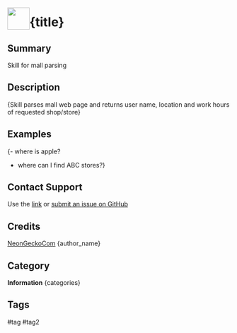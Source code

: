 # <img src='https://0000.us/klatchat/app/files/neon_images/icons/neon_skill.png' card_color="#FF8600" width="50" style="vertical-align:bottom">{title}
## Summary
Skill for mall parsing

## Description
{Skill parses mall web page and returns user name, location and work hours of requested shop/store}

## Examples
{- where is apple?
- where can I find ABC stores?}

## Contact Support
Use the [link](https://neongecko.com/ContactUs) or [submit an issue on GitHub](https://help.github.com/en/articles/creating-an-issue)

## Credits

[NeonGeckoCom](https://github.com/NeonGeckoCom)
{author_name}

## Category
**Information** {categories}

## Tags
#tag
#tag2